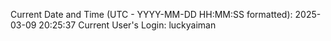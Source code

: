 Current Date and Time (UTC - YYYY-MM-DD HH:MM:SS formatted): 2025-03-09 20:25:37
Current User's Login: luckyaiman
